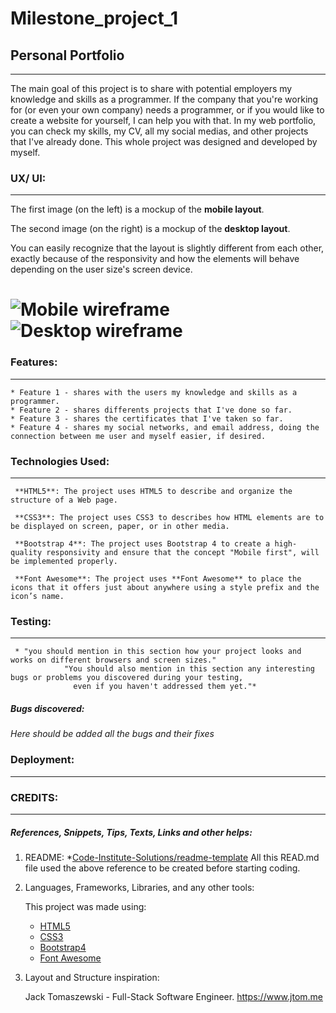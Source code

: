 # Milestone_project_1 
## Personal Portfolio
---

  The main goal of this project is to share with potential employers my knowledge and skills as a programmer. If the company that you're working for (or even your own company) needs a programmer, or if you would like to create a website for yourself, I can help you with that.
  In my web portfolio, you can check my skills, my CV, all my social medias, and other projects that I've already done.
  This whole project was designed and developed by myself. 


### UX/ UI:
---
  The first image (on the left) is a mockup of the **mobile layout**.  

  The second image (on the right) is a mockup of the **desktop layout**.

  You can easily recognize that the layout is slightly different from each other, exactly because of the responsivity and how the elements will behave depending on the user size's screen device.
 
![](https://github.com/RodrigoPalazon/milestone_project_1/blob/main/assets/images/mobile_wireframe.png "Mobile wireframe") ![Desktop wireframe](https://github.com/RodrigoPalazon/milestone_project_1/blob/main/assets/images/desktop_wireframe.png "Desktop wireframe")
=======
 
 ### Features:
 ---
    * Feature 1 - shares with the users my knowledge and skills as a programmer.
    * Feature 2 - shares differents projects that I've done so far.
    * Feature 3 - shares the certificates that I've taken so far.
    * Feature 4 - shares my social networks, and email address, doing the connection between me user and myself easier, if desired.
 
 
 ### Technologies Used:
 ---
     **HTML5**: The project uses HTML5 to describe and organize the structure of a Web page.
    
     **CSS3**: The project uses CSS3 to describes how HTML elements are to be displayed on screen, paper, or in other media.
         
     **Bootstrap 4**: The project uses Bootstrap 4 to create a high-quality responsivity and ensure that the concept "Mobile first", will be implemented properly.
    
     **Font Awesome**: The project uses **Font Awesome** to place the icons that it offers just about anywhere using a style prefix and the icon’s name.

### Testing:
---
     * "you should mention in this section how your project looks and works on different browsers and screen sizes." 
                "You should also mention in this section any interesting bugs or problems you discovered during your testing, 
                  even if you haven't addressed them yet."*

##### Bugs discovered:

  *Here should be added all the bugs and their fixes*


### Deployment:
---



 <!-- ---------------------------------------------------------------------------------- -->
 
### CREDITS: 
---
##### References, Snippets, Tips, Texts, Links and other helps:

    
   1. README: 
      *[Code-Institute-Solutions/readme-template](https://github.com/Code-Institute-Solutions/readme-template)
      All this READ.md file used the above reference to be created before starting coding.
              
   
   2. Languages, Frameworks, Libraries, and any other tools:
      
      This project was made using:
      
      * [HTML5](https://www.w3schools.com/html/default.asp)
      * [CSS3](https://www.w3schools.com/css/default.asp)
      * [Bootstrap4](https://www.w3schools.com/bootstrap4/default.asp)
      * [Font Awesome](https://fontawesome.com/icons?d=gallery&p=2)

   3. Layout and Structure inspiration:
      
      Jack Tomaszewski - Full-Stack Software Engineer.
      https://www.jtom.me
            
            
